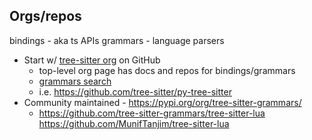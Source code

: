 ## Orgs/repos

bindings - aka ts APIs
grammars - language parsers

- Start w/ [tree-sitter org](https://github.com/tree-sitter) on GitHub
  - top-level org page has docs and repos for bindings/grammars
  - [grammars search](https://github.com/tree-sitter/?q=grammar&type=all&language=&sort=)
  - i.e. https://github.com/tree-sitter/py-tree-sitter
- Community maintained - https://pypi.org/org/tree-sitter-grammars/
  - https://github.com/tree-sitter-grammars/tree-sitter-lua
    https://github.com/MunifTanjim/tree-sitter-lua
